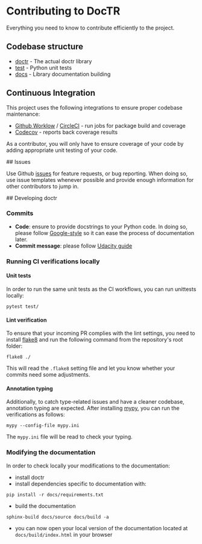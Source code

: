 # Contributing to DocTR

Everything you need to know to contribute efficiently to the project.



## Codebase structure

- [doctr](https://github.com/teamMindee/doctr/blob/master/doctr) - The actual doctr library
- [test](https://github.com/teamMindee/doctrblob/master/test) - Python unit tests
- [docs](https://github.com/teamMindee/doctrblob/master/docs) - Library documentation building


## Continuous Integration

This project uses the following integrations to ensure proper codebase maintenance:

- [Github Worklow](https://help.github.com/en/actions/configuring-and-managing-workflows/configuring-a-workflow) / [CircleCI](https://circleci.com/) - run jobs for package build and coverage
- [Codecov](https://codecov.io/) - reports back coverage results

As a contributor, you will only have to ensure coverage of your code by adding appropriate unit testing of your code.



## Issues

Use Github [issues](https://github.com/teamMindee/doctr/issues) for feature requests, or bug reporting. When doing so, use issue templates whenever possible and provide enough information for other contributors to jump in.



## Developing doctr


### Commits

- **Code**: ensure to provide docstrings to your Python code. In doing so, please follow [Google-style](https://sphinxcontrib-napoleon.readthedocs.io/en/latest/example_google.html) so it can ease the process of documentation later.
- **Commit message**: please follow [Udacity guide](http://udacity.github.io/git-styleguide/)

### Running CI verifications locally

#### Unit tests

In order to run the same unit tests as the CI workflows, you can run unittests locally:

```shell
pytest test/
```

#### Lint verification

To ensure that your incoming PR complies with the lint settings, you need to install [flake8](https://flake8.pycqa.org/en/latest/) and run the following command from the repository's root folder:

```shell
flake8 ./
```
This will read the `.flake8` setting file and let you know whether your commits need some adjustments.

#### Annotation typing

Additionally, to catch type-related issues and have a cleaner codebase, annotation typing are expected. After installing [mypy](https://github.com/python/mypy), you can run the verifications as follows:

```shell
mypy --config-file mypy.ini
```
The `mypy.ini` file will be read to check your typing.


### Modifying the documentation

In order to check locally your modifications to the documentation:
- install doctr
- install dependencies specific to documentation with:
```shell
pip install -r docs/requirements.txt
```
- build the documentation
```shell
sphinx-build docs/source docs/build -a
```
- you can now open your local version of the documentation located at `docs/build/index.html` in your browser
